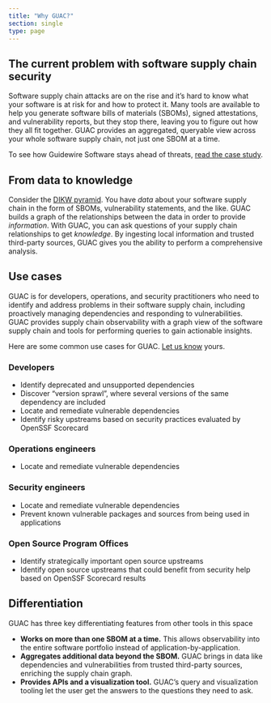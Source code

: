 ```yaml
---
title: "Why GUAC?"
section: single
type: page
---
```


## The current problem with software supply chain security

Software supply chain attacks are on the rise and it’s hard to know what your software is at risk for and how to protect it.
Many tools are available to help you generate software bills of materials (SBOMs), signed attestations, and vulnerability reports, but they stop there, leaving you to figure out how they all fit together.
GUAC provides an aggregated, queryable view across your whole software supply chain, not just one SBOM at a time.

To see how Guidewire Software stays ahead of threats, [read the case study](/static/guidewire_guac_casestudy.pdf).

## From data to knowledge

Consider the [DIKW pyramid](https://en.wikipedia.org/wiki/DIKW_pyramid).
You have *data* about your software supply chain in the form of SBOMs, vulnerability statements, and the like.
GUAC builds a graph of the relationships between the data in order to provide *information*.
With GUAC, you can ask questions of your supply chain relationships to get *knowledge*.
By ingesting local information and trusted third-party sources, GUAC gives you the ability to perform a comprehensive analysis.

## Use cases

GUAC is for developers, operations, and security practitioners who need to identify and address problems in their software supply chain, including proactively managing dependencies and responding to vulnerabilities.
GUAC provides supply chain observability with a graph view of the software supply chain and tools for performing queries to gain actionable insights.

Here are some common use cases for GUAC.
[Let us know](/community) yours.

### Developers

* Identify deprecated and unsupported dependencies
* Discover “version sprawl”, where several versions of the same dependency are included
* Locate and remediate vulnerable dependencies
* Identify risky upstreams based on security practices evaluated by OpenSSF Scorecard

### Operations engineers

* Locate and remediate vulnerable dependencies

### Security engineers

* Locate and remediate vulnerable dependencies
* Prevent known vulnerable packages and sources from being used in applications

### Open Source Program Offices

* Identify strategically important open source upstreams
* Identify open source upstreams that could benefit from security help based on OpenSSF Scorecard results

## Differentiation

GUAC has three key differentiating features from other tools in this space

* **Works on more than one SBOM at a time.** This allows observability into the entire software portfolio instead of application-by-application.
* **Aggregates additional data beyond the SBOM.** GUAC brings in data like dependencies and vulnerabilities from trusted third-party sources, enriching the supply chain graph.
* **Provides APIs and a visualization tool.** GUAC’s query and visualization tooling let the user get the answers to the questions they need to ask.
